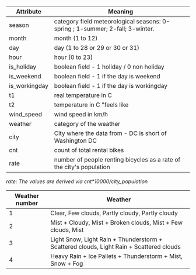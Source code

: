 | Attribute     | Meaning                                                                       |
|---------------|-------------------------------------------------------------------------------|
| season        | category field meteorological seasons: 0-spring ; 1-summer; 2-fall; 3-winter. |
| month         | month (1 to 12)                                                               |
| day           | day (1 to 28 or 29 or 30 or 31)                                               |
| hour          | hour (0 to 23)                                                                |
| is_holiday    | boolean field - 1 holiday / 0 non holiday                                     |
| is_weekend    | boolean field - 1 if the day is weekend                                       |
| is_workingday | boolean field - 1 if the day is workingday                                    |
| t1            | real temperature in C                                                         |
| t2            | temperature in C "feels like                                                  |
| wind_speed    | wind speed in km/h                                                            |
| weather       | category of the weather                                                       |
| city          | City where the data from - DC is short of Washington DC                       |
| cnt           | count of total rental bikes                                                   |
| rate          | number of people renting bicycles as a rate of the city's population          |
_rate: The values are derived via cnt*10000/city_population_

| Weather number | Weather                                                                                 |
|----------------|-----------------------------------------------------------------------------------------|
| 1              | Clear, Few clouds, Partly cloudy, Partly cloudy                                         |
| 2              | Mist + Cloudy, Mist + Broken clouds, Mist + Few clouds, Mist                            |
| 3              | Light Snow, Light Rain + Thunderstorm + Scattered clouds, Light Rain + Scattered clouds |
| 4              | Heavy Rain + Ice Pallets + Thunderstorm + Mist, Snow + Fog                              |

